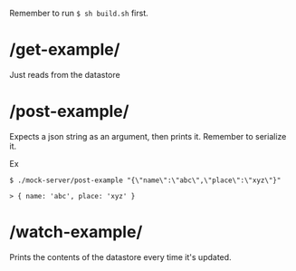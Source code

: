 Remember to run `$ sh build.sh` first.

# /get-example/

Just reads from the datastore

# /post-example/

Expects a json string as an argument, then prints it. Remember to serialize it.

Ex

    $ ./mock-server/post-example "{\"name\":\"abc\",\"place\":\"xyz\"}"

    > { name: 'abc', place: 'xyz' }

# /watch-example/

Prints the contents of the datastore every time it's updated.
